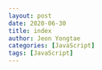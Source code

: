 ```yaml
---
layout: post
date: 2020-06-30
title: index
author: Jeon Yongtae
categories: [JavaScript]
tags: [JavaScript]
---
```

